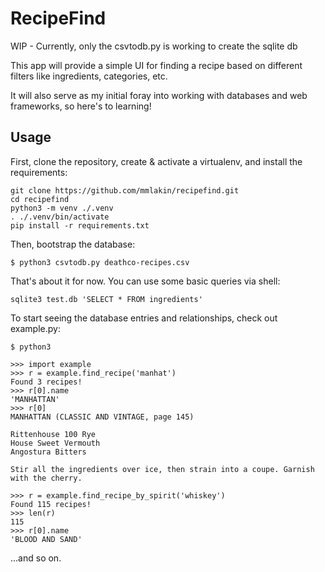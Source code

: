# RecipeFind

WIP - Currently, only the csvtodb.py is working to create the sqlite db

This app will provide a simple UI for finding a recipe based on different filters like ingredients, categories, etc.

It will also serve as my initial foray into working with databases and web frameworks, so here's to learning!


## Usage

First, clone the repository, create & activate a virtualenv, and install the requirements:

```
git clone https://github.com/mmlakin/recipefind.git
cd recipefind
python3 -m venv ./.venv
. ./.venv/bin/activate
pip install -r requirements.txt
```
Then, bootstrap the database:

`$ python3 csvtodb.py deathco-recipes.csv`

That's about it for now.  You can use some basic queries via shell:

`sqlite3 test.db 'SELECT * FROM ingredients'`

To start seeing the database entries and relationships, check out example.py:

`$ python3`

```
>>> import example
>>> r = example.find_recipe('manhat')
Found 3 recipes!
>>> r[0].name
'MANHATTAN'
>>> r[0]
MANHATTAN (CLASSIC AND VINTAGE, page 145)

Rittenhouse 100 Rye
House Sweet Vermouth
Angostura Bitters

Stir all the ingredients over ice, then strain into a coupe. Garnish with the cherry.

>>> r = example.find_recipe_by_spirit('whiskey')
Found 115 recipes!
>>> len(r)
115
>>> r[0].name
'BLOOD AND SAND'
```

...and so on.
